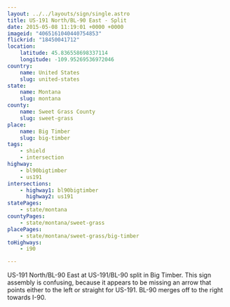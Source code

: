 ```yaml
---
layout: ../../layouts/sign/single.astro
title: US-191 North/BL-90 East - Split
date: 2015-05-08 11:19:01 +0000 +0000
imageid: "4065161040440754853"
flickrid: "18450041712"
location:
    latitude: 45.836558698337114
    longitude: -109.95269536972046
country:
    name: United States
    slug: united-states
state:
    name: Montana
    slug: montana
county:
    name: Sweet Grass County
    slug: sweet-grass
place:
    name: Big Timber
    slug: big-timber
tags:
    - shield
    - intersection
highway:
    - bl90bigtimber
    - us191
intersections:
    - highway1: bl90bigtimber
      highway2: us191
statePages:
    - state/montana
countyPages:
    - state/montana/sweet-grass
placePages:
    - state/montana/sweet-grass/big-timber
toHighways:
    - i90

---
```

US-191 North/BL-90 East at US-191/BL-90 split in Big Timber.  This sign assembly is confusing, because it appears to be missing an arrow that points either to the left or straight for US-191.  BL-90 merges off to the right towards I-90.